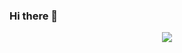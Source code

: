 ### Hi there 👋
<!--
**jhulk/jhulk** is a ✨ _special_ ✨ repository because its `README.md` (this file) appears on your GitHub profile.

Here are some ideas to get you started:

- 🔭 I’m currently working on ...
- 🌱 I’m currently learning ...
- 👯 I’m looking to collaborate on ...
- 🤔 I’m looking for help with ...
- 💬 Ask me about ...
- 📫 How to reach me: ...
- 😄 Pronouns: ...
- ⚡ Fun fact: ...
-->

[](https://github-readme-stats.vercel.app/api?username=jhulk&show_icons=true&theme=transparent)
<div align="center">
  <img src="https://github-readme-stats.vercel.app/api?username=jhulk&show_icons=true&theme=transparent" /> 
</div>
